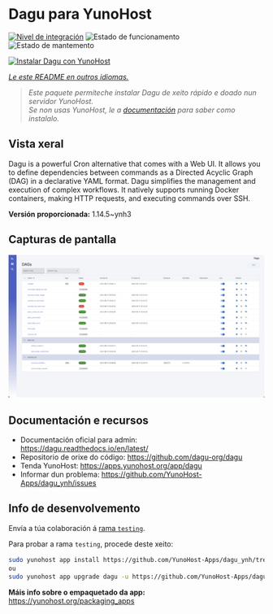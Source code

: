 <!--
NOTA: Este README foi creado automáticamente por <https://github.com/YunoHost/apps/tree/master/tools/readme_generator>
NON debe editarse manualmente.
-->

# Dagu para YunoHost

[![Nivel de integración](https://apps.yunohost.org/badge/integration/dagu)](https://ci-apps.yunohost.org/ci/apps/dagu/)
![Estado de funcionamento](https://apps.yunohost.org/badge/state/dagu)
![Estado de mantemento](https://apps.yunohost.org/badge/maintained/dagu)

[![Instalar Dagu con YunoHost](https://install-app.yunohost.org/install-with-yunohost.svg)](https://install-app.yunohost.org/?app=dagu)

*[Le este README en outros idiomas.](./ALL_README.md)*

> *Este paquete permíteche instalar Dagu de xeito rápido e doado nun servidor YunoHost.*  
> *Se non usas YunoHost, le a [documentación](https://yunohost.org/install) para saber como instalalo.*

## Vista xeral

Dagu is a powerful Cron alternative that comes with a Web UI. It allows you to define dependencies between commands as a Directed Acyclic Graph (DAG) in a declarative YAML format. Dagu simplifies the management and execution of complex workflows. It natively supports running Docker containers, making HTTP requests, and executing commands over SSH.


**Versión proporcionada:** 1.14.5~ynh3

## Capturas de pantalla

![Captura de pantalla de Dagu](./doc/screenshots/screenshot.png)

## Documentación e recursos

- Documentación oficial para admin: <https://dagu.readthedocs.io/en/latest/>
- Repositorio de orixe do código: <https://github.com/dagu-org/dagu>
- Tenda YunoHost: <https://apps.yunohost.org/app/dagu>
- Informar dun problema: <https://github.com/YunoHost-Apps/dagu_ynh/issues>

## Info de desenvolvemento

Envía a túa colaboración á [rama `testing`](https://github.com/YunoHost-Apps/dagu_ynh/tree/testing).

Para probar a rama `testing`, procede deste xeito:

```bash
sudo yunohost app install https://github.com/YunoHost-Apps/dagu_ynh/tree/testing --debug
ou
sudo yunohost app upgrade dagu -u https://github.com/YunoHost-Apps/dagu_ynh/tree/testing --debug
```

**Máis info sobre o empaquetado da app:** <https://yunohost.org/packaging_apps>
